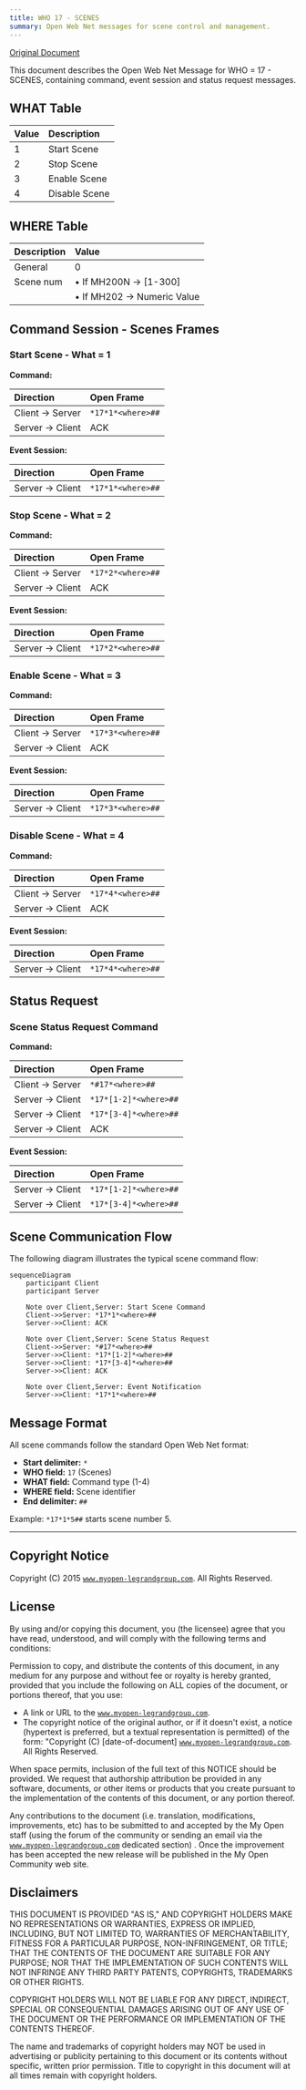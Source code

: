 ```yaml
---
title: WHO 17 - SCENES
summary: Open Web Net messages for scene control and management.
---
```


[Original Document](pdf/WHO_17.pdf)

This document describes the Open Web Net Message for WHO = 17 - SCENES, containing command, event session and status request messages.

## WHAT Table

| Value | Description    |
|:------|:---------------|
| 1     | Start Scene    |
| 2     | Stop Scene     |
| 3     | Enable Scene   |
| 4     | Disable Scene  |

## WHERE Table

| Description | Value                      |
|:------------|:---------------------------|
| General     | 0                          |
| Scene num   | • If MH200N → [1-300]      |
|             | • If MH202 → Numeric Value |

## Command Session - Scenes Frames

### Start Scene - What = 1

**Command:**

| Direction        | Open Frame          |
|:-----------------|:--------------------|
| Client → Server  | `*17*1*<where>##`   |
| Server → Client  | ACK                 |

**Event Session:**

| Direction        | Open Frame          |
|:-----------------|:--------------------|
| Server → Client  | `*17*1*<where>##`   |

### Stop Scene - What = 2

**Command:**

| Direction        | Open Frame          |
|:-----------------|:--------------------|
| Client → Server  | `*17*2*<where>##`   |
| Server → Client  | ACK                 |

**Event Session:**

| Direction        | Open Frame          |
|:-----------------|:--------------------|
| Server → Client  | `*17*2*<where>##`   |

### Enable Scene - What = 3

**Command:**

| Direction        | Open Frame          |
|:-----------------|:--------------------|
| Client → Server  | `*17*3*<where>##`   |
| Server → Client  | ACK                 |

**Event Session:**

| Direction        | Open Frame          |
|:-----------------|:--------------------|
| Server → Client  | `*17*3*<where>##`   |

### Disable Scene - What = 4

**Command:**

| Direction        | Open Frame          |
|:-----------------|:--------------------|
| Client → Server  | `*17*4*<where>##`   |
| Server → Client  | ACK                 |

**Event Session:**

| Direction        | Open Frame          |
|:-----------------|:--------------------|
| Server → Client  | `*17*4*<where>##`   |

## Status Request

### Scene Status Request Command

**Command:**

| Direction        | Open Frame              |
|:-----------------|:------------------------|
| Client → Server  | `*#17*<where>##`        |
| Server → Client  | `*17*[1-2]*<where>##`   |
| Server → Client  | `*17*[3-4]*<where>##`   |
| Server → Client  | ACK                     |

**Event Session:**

| Direction        | Open Frame              |
|:-----------------|:------------------------|
| Server → Client  | `*17*[1-2]*<where>##`   |
| Server → Client  | `*17*[3-4]*<where>##`   |

## Scene Communication Flow

The following diagram illustrates the typical scene command flow:

```mermaid
sequenceDiagram
    participant Client
    participant Server
    
    Note over Client,Server: Start Scene Command
    Client->>Server: *17*1*<where>##
    Server->>Client: ACK
    
    Note over Client,Server: Scene Status Request
    Client->>Server: *#17*<where>##
    Server->>Client: *17*[1-2]*<where>##
    Server->>Client: *17*[3-4]*<where>##
    Server->>Client: ACK
    
    Note over Client,Server: Event Notification
    Server->>Client: *17*1*<where>##
```

## Message Format

All scene commands follow the standard Open Web Net format:

- **Start delimiter:** `*`
- **WHO field:** `17` (Scenes)
- **WHAT field:** Command type (1-4)
- **WHERE field:** Scene identifier
- **End delimiter:** `##`

Example: `*17*1*5##` starts scene number 5.

---

## Copyright Notice

Copyright (C) 2015 [`www.myopen-legrandgroup.com`](https://www.myopen-legrandgroup.com). All Rights Reserved.

## License

By using and/or copying this document, you (the licensee) agree that you have read, understood, and will comply with the following terms and conditions:

Permission to copy, and distribute the contents of this document, in any medium for any purpose and without fee or royalty is hereby granted, provided that you include the following on ALL copies of the document, or portions thereof, that you use:

- A link or URL to the [`www.myopen-legrandgroup.com`](https://www.myopen-legrandgroup.com).
- The copyright notice of the original author, or if it doesn't exist, a notice (hypertext is preferred, but a textual representation is permitted) of the form: "Copyright (C) [date-of-document] [`www.myopen-legrandgroup.com`](https://www.myopen-legrandgroup.com). All Rights Reserved.

When space permits, inclusion of the full text of this NOTICE should be provided. We request that authorship attribution be provided in any software, documents, or other items or products that you create pursuant to the implementation of the contents of this document, or any portion thereof.

Any contributions to the document (i.e. translation, modifications, improvements, etc) has to be submitted to and accepted by the My Open staff (using the forum of the community or sending an email via the [`www.myopen-legrandgroup.com`](https://www.myopen-legrandgroup.com) dedicated section) . Once the improvement has been accepted the new release will be published in the My Open Community web site.

## Disclaimers

THIS DOCUMENT IS PROVIDED "AS IS," AND COPYRIGHT HOLDERS MAKE NO REPRESENTATIONS OR WARRANTIES, EXPRESS OR IMPLIED, INCLUDING, BUT NOT LIMITED TO, WARRANTIES OF MERCHANTABILITY, FITNESS FOR A PARTICULAR PURPOSE, NON-INFRINGEMENT, OR TITLE; THAT THE CONTENTS OF THE DOCUMENT ARE SUITABLE FOR ANY PURPOSE; NOR THAT THE IMPLEMENTATION OF SUCH CONTENTS WILL NOT INFRINGE ANY THIRD PARTY PATENTS, COPYRIGHTS, TRADEMARKS OR OTHER RIGHTS.

COPYRIGHT HOLDERS WILL NOT BE LIABLE FOR ANY DIRECT, INDIRECT, SPECIAL OR CONSEQUENTIAL DAMAGES ARISING OUT OF ANY USE OF THE DOCUMENT OR THE PERFORMANCE OR IMPLEMENTATION OF THE CONTENTS THEREOF.

The name and trademarks of copyright holders may NOT be used in advertising or publicity pertaining to this document or its contents without specific, written prior permission. Title to copyright in this document will at all times remain with copyright holders.
